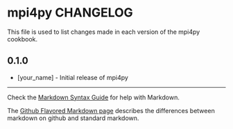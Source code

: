 mpi4py CHANGELOG
================

This file is used to list changes made in each version of the mpi4py cookbook.

0.1.0
-----
- [your_name] - Initial release of mpi4py

- - -
Check the [Markdown Syntax Guide](http://daringfireball.net/projects/markdown/syntax) for help with Markdown.

The [Github Flavored Markdown page](http://github.github.com/github-flavored-markdown/) describes the differences between markdown on github and standard markdown.

